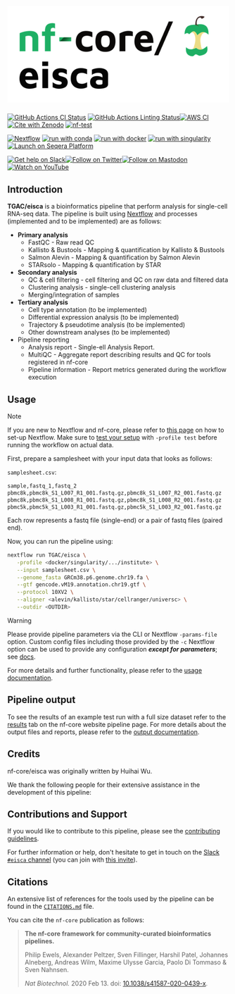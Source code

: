 <h1>
  <picture>
    <source media="(prefers-color-scheme: dark)" srcset="docs/images/nf-core-eisca_logo_dark.png">
    <img alt="nf-core/eisca" src="docs/images/nf-core-eisca_logo_light.png">
  </picture>
</h1>

[![GitHub Actions CI Status](https://github.com/nf-core/eisca/actions/workflows/ci.yml/badge.svg)](https://github.com/nf-core/eisca/actions/workflows/ci.yml)
[![GitHub Actions Linting Status](https://github.com/nf-core/eisca/actions/workflows/linting.yml/badge.svg)](https://github.com/nf-core/eisca/actions/workflows/linting.yml)[![AWS CI](https://img.shields.io/badge/CI%20tests-full%20size-FF9900?labelColor=000000&logo=Amazon%20AWS)](https://nf-co.re/eisca/results)[![Cite with Zenodo](http://img.shields.io/badge/DOI-10.5281/zenodo.XXXXXXX-1073c8?labelColor=000000)](https://doi.org/10.5281/zenodo.XXXXXXX)
[![nf-test](https://img.shields.io/badge/unit_tests-nf--test-337ab7.svg)](https://www.nf-test.com)

[![Nextflow](https://img.shields.io/badge/nextflow%20DSL2-%E2%89%A523.04.0-23aa62.svg)](https://www.nextflow.io/)
[![run with conda](http://img.shields.io/badge/run%20with-conda-3EB049?labelColor=000000&logo=anaconda)](https://docs.conda.io/en/latest/)
[![run with docker](https://img.shields.io/badge/run%20with-docker-0db7ed?labelColor=000000&logo=docker)](https://www.docker.com/)
[![run with singularity](https://img.shields.io/badge/run%20with-singularity-1d355c.svg?labelColor=000000)](https://sylabs.io/docs/)
[![Launch on Seqera Platform](https://img.shields.io/badge/Launch%20%F0%9F%9A%80-Seqera%20Platform-%234256e7)](https://cloud.seqera.io/launch?pipeline=https://github.com/nf-core/eisca)

[![Get help on Slack](http://img.shields.io/badge/slack-nf--core%20%23eisca-4A154B?labelColor=000000&logo=slack)](https://nfcore.slack.com/channels/eisca)[![Follow on Twitter](http://img.shields.io/badge/twitter-%40nf__core-1DA1F2?labelColor=000000&logo=twitter)](https://twitter.com/nf_core)[![Follow on Mastodon](https://img.shields.io/badge/mastodon-nf__core-6364ff?labelColor=FFFFFF&logo=mastodon)](https://mstdn.science/@nf_core)[![Watch on YouTube](http://img.shields.io/badge/youtube-nf--core-FF0000?labelColor=000000&logo=youtube)](https://www.youtube.com/c/nf-core)

## Introduction

**TGAC/eisca** is a bioinformatics pipeline that perform analysis for single-cell RNA-seq data. The pipeline is built using [Nextflow](https://www.nextflow.io/) and processes (implemented and to be implemented) are as follows:

- **Primary analysis**
  - FastQC - Raw read QC
  - Kallisto & Bustools - Mapping & quantification by Kallisto & Bustools
  - Salmon Alevin - Mapping & quantification by Salmon Alevin
  - STARsolo - Mapping & quantification by STAR
- **Secondary analysis**
  - QC & cell filtering - cell filtering and QC on raw data and filtered data
  - Clustering analysis - single-cell clustering analysis
  - Merging/integration of samples 
- **Tertiary analysis**
  - Cell type annotation (to be implemented)
  - Differential expression analysis (to be implemented)
  - Trajectory & pseudotime analysis (to be implemented)
  - Other downstream analyses (to be implemented)
- Pipeline reporting
  - Analysis report - Single-ell Analysis Report.
  - MultiQC - Aggregate report describing results and QC for tools registered in nf-core
  - Pipeline information - Report metrics generated during the workflow execution


<!-- TODO nf-core:
   Complete this sentence with a 2-3 sentence summary of what types of data the pipeline ingests, a brief overview of the
   major pipeline sections and the types of output it produces. You're giving an overview to someone new
   to nf-core here, in 15-20 seconds. For an example, see https://github.com/nf-core/rnaseq/blob/master/README.md#introduction
-->

<!-- TODO nf-core: Include a figure that guides the user through the major workflow steps. Many nf-core
     workflows use the "tube map" design for that. See https://nf-co.re/docs/contributing/design_guidelines#examples for examples.   -->
<!-- TODO nf-core: Fill in short bullet-pointed list of the default steps in the pipeline -->

<!-- 1. Read QC ([`FastQC`](https://www.bioinformatics.babraham.ac.uk/projects/fastqc/))
2. Present QC for raw reads ([`MultiQC`](http://multiqc.info/)) -->

## Usage

> [!NOTE]
> If you are new to Nextflow and nf-core, please refer to [this page](https://nf-co.re/docs/usage/installation) on how to set-up Nextflow. Make sure to [test your setup](https://nf-co.re/docs/usage/introduction#how-to-run-a-pipeline) with `-profile test` before running the workflow on actual data.

<!-- TODO nf-core: Describe the minimum required steps to execute the pipeline, e.g. how to prepare samplesheets.
     Explain what rows and columns represent. For instance (please edit as appropriate):

First, prepare a samplesheet with your input data that looks as follows:

`samplesheet.csv`:

```csv
sample,fastq_1,fastq_2
CONTROL_REP1,AEG588A1_S1_L002_R1_001.fastq.gz,AEG588A1_S1_L002_R2_001.fastq.gz
```

Each row represents a fastq file (single-end) or a pair of fastq files (paired end).

-->

First, prepare a samplesheet with your input data that looks as follows:

`samplesheet.csv`:

```csv
sample,fastq_1,fastq_2
pbmc8k,pbmc8k_S1_L007_R1_001.fastq.gz,pbmc8k_S1_L007_R2_001.fastq.gz
pbmc8k,pbmc8k_S1_L008_R1_001.fastq.gz,pbmc8k_S1_L008_R2_001.fastq.gz
pbmc5k,pbmc5k_S1_L003_R1_001.fastq.gz,pbmc5k_S1_L003_R2_001.fastq.gz
```

Each row represents a fastq file (single-end) or a pair of fastq files (paired end).


Now, you can run the pipeline using:

<!-- TODO nf-core: update the following command to include all required parameters for a minimal example -->

```bash
nextflow run TGAC/eisca \
   -profile <docker/singularity/.../institute> \
   --input samplesheet.csv \
   --genome_fasta GRCm38.p6.genome.chr19.fa \
   --gtf gencode.vM19.annotation.chr19.gtf \
   --protocol 10XV2 \
   --aligner <alevin/kallisto/star/cellranger/universc> \
   --outdir <OUTDIR>
```

> [!WARNING]
> Please provide pipeline parameters via the CLI or Nextflow `-params-file` option. Custom config files including those provided by the `-c` Nextflow option can be used to provide any configuration _**except for parameters**_;
> see [docs](https://nf-co.re/usage/configuration#custom-configuration-files).

For more details and further functionality, please refer to the [usage documentation](https://github.com/TGAC/eisca/blob/master/docs/usage.md).
<!-- (https://nf-co.re/eisca/usage). -->

## Pipeline output

To see the results of an example test run with a full size dataset refer to the [results](https://nf-co.re/eisca/results) tab on the nf-core website pipeline page.
For more details about the output files and reports, please refer to the
[output documentation](https://github.com/TGAC/eisca/blob/master/docs/output.md).
<!-- (https://nf-co.re/eisca/output). -->

## Credits

nf-core/eisca was originally written by Huihai Wu.

We thank the following people for their extensive assistance in the development of this pipeline:

<!-- TODO nf-core: If applicable, make list of people who have also contributed -->

## Contributions and Support

If you would like to contribute to this pipeline, please see the [contributing guidelines](.github/CONTRIBUTING.md).

For further information or help, don't hesitate to get in touch on the [Slack `#eisca` channel](https://nfcore.slack.com/channels/eisca) (you can join with [this invite](https://nf-co.re/join/slack)).

## Citations

<!-- TODO nf-core: Add citation for pipeline after first release. Uncomment lines below and update Zenodo doi and badge at the top of this file. -->
<!-- If you use nf-core/eisca for your analysis, please cite it using the following doi: [10.5281/zenodo.XXXXXX](https://doi.org/10.5281/zenodo.XXXXXX) -->

<!-- TODO nf-core: Add bibliography of tools and data used in your pipeline -->

An extensive list of references for the tools used by the pipeline can be found in the [`CITATIONS.md`](CITATIONS.md) file.

You can cite the `nf-core` publication as follows:

> **The nf-core framework for community-curated bioinformatics pipelines.**
>
> Philip Ewels, Alexander Peltzer, Sven Fillinger, Harshil Patel, Johannes Alneberg, Andreas Wilm, Maxime Ulysse Garcia, Paolo Di Tommaso & Sven Nahnsen.
>
> _Nat Biotechnol._ 2020 Feb 13. doi: [10.1038/s41587-020-0439-x](https://dx.doi.org/10.1038/s41587-020-0439-x).
